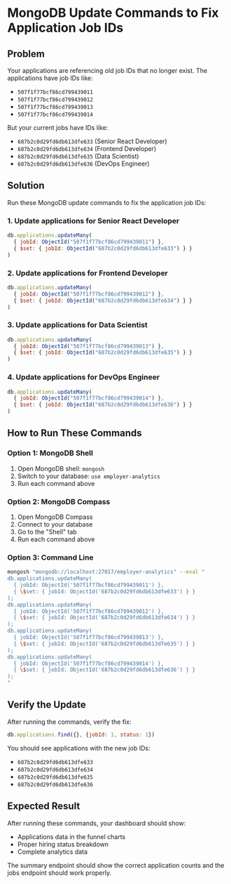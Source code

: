 # MongoDB Update Commands to Fix Application Job IDs

## Problem
Your applications are referencing old job IDs that no longer exist. The applications have job IDs like:
- `507f1f77bcf86cd799439011`
- `507f1f77bcf86cd799439012` 
- `507f1f77bcf86cd799439013`
- `507f1f77bcf86cd799439014`

But your current jobs have IDs like:
- `687b2c0d29fd6db613dfe633` (Senior React Developer)
- `687b2c0d29fd6db613dfe634` (Frontend Developer)
- `687b2c0d29fd6db613dfe635` (Data Scientist)
- `687b2c0d29fd6db613dfe636` (DevOps Engineer)

## Solution
Run these MongoDB update commands to fix the application job IDs:

### 1. Update applications for Senior React Developer
```javascript
db.applications.updateMany(
  { jobId: ObjectId("507f1f77bcf86cd799439011") },
  { $set: { jobId: ObjectId("687b2c0d29fd6db613dfe633") } }
)
```

### 2. Update applications for Frontend Developer
```javascript
db.applications.updateMany(
  { jobId: ObjectId("507f1f77bcf86cd799439012") },
  { $set: { jobId: ObjectId("687b2c0d29fd6db613dfe634") } }
)
```

### 3. Update applications for Data Scientist
```javascript
db.applications.updateMany(
  { jobId: ObjectId("507f1f77bcf86cd799439013") },
  { $set: { jobId: ObjectId("687b2c0d29fd6db613dfe635") } }
)
```

### 4. Update applications for DevOps Engineer
```javascript
db.applications.updateMany(
  { jobId: ObjectId("507f1f77bcf86cd799439014") },
  { $set: { jobId: ObjectId("687b2c0d29fd6db613dfe636") } }
)
```

## How to Run These Commands

### Option 1: MongoDB Shell
1. Open MongoDB shell: `mongosh`
2. Switch to your database: `use employer-analytics`
3. Run each command above

### Option 2: MongoDB Compass
1. Open MongoDB Compass
2. Connect to your database
3. Go to the "Shell" tab
4. Run each command above

### Option 3: Command Line
```bash
mongosh "mongodb://localhost:27017/employer-analytics" --eval "
db.applications.updateMany(
  { jobId: ObjectId('507f1f77bcf86cd799439011') },
  { \$set: { jobId: ObjectId('687b2c0d29fd6db613dfe633') } }
);
db.applications.updateMany(
  { jobId: ObjectId('507f1f77bcf86cd799439012') },
  { \$set: { jobId: ObjectId('687b2c0d29fd6db613dfe634') } }
);
db.applications.updateMany(
  { jobId: ObjectId('507f1f77bcf86cd799439013') },
  { \$set: { jobId: ObjectId('687b2c0d29fd6db613dfe635') } }
);
db.applications.updateMany(
  { jobId: ObjectId('507f1f77bcf86cd799439014') },
  { \$set: { jobId: ObjectId('687b2c0d29fd6db613dfe636') } }
);
"
```

## Verify the Update
After running the commands, verify the fix:
```javascript
db.applications.find({}, {jobId: 1, status: 1})
```

You should see applications with the new job IDs:
- `687b2c0d29fd6db613dfe633`
- `687b2c0d29fd6db613dfe634`
- `687b2c0d29fd6db613dfe635`
- `687b2c0d29fd6db613dfe636`

## Expected Result
After running these commands, your dashboard should show:
- Applications data in the funnel charts
- Proper hiring status breakdown
- Complete analytics data

The summary endpoint should show the correct application counts and the jobs endpoint should work properly. 